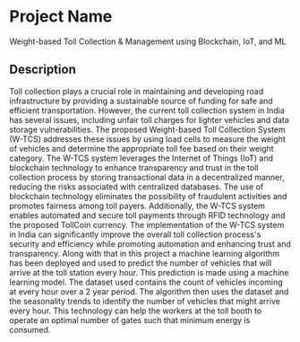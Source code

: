 # Project Name

Weight-based Toll Collection & Management using Blockchain, IoT, and ML

## Description

Toll collection plays a crucial role in maintaining and developing road infrastructure by providing a sustainable source of funding for safe and efficient transportation. However, the current toll collection system in India has several issues, including unfair toll charges for lighter vehicles and data storage vulnerabilities. The proposed Weight-based Toll Collection System (W-TCS) addresses these issues by using load cells to measure the weight of vehicles and determine the appropriate toll fee based on their weight category. The W-TCS system leverages the Internet of Things (IoT) and blockchain technology to enhance transparency and trust in the toll collection process by storing transactional data in a decentralized manner, reducing the risks associated with centralized databases. The use of blockchain technology eliminates the possibility of fraudulent activities and promotes fairness among toll payers. Additionally, the W-TCS system enables automated and secure toll payments through RFID technology and the proposed TollCoin currency. The implementation of the W-TCS system in India can significantly improve the overall toll collection process's security and efficiency while promoting automation and enhancing trust and transparency. Along with that in this project a machine learning algorithm has been deployed and used to predict the number of vehicles that will arrive at the toll station every hour. This prediction is made using a machine learning model. The dataset used contains the count of vehicles incoming at every hour over a 2 year period. The algorithm then uses the dataset and the seasonality trends to identify the number of vehicles that might arrive every hour. This technology can help the workers at the toll booth to operate an optimal number of gates such that minimum energy is consumed.
